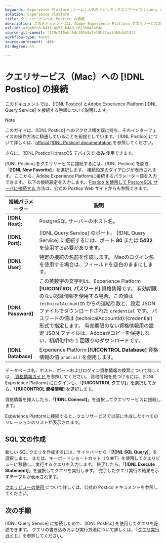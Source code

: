 ```yaml
---
keywords: Experience Platform；ホーム；人気のトピック；クエリサービス；query service;postico;Postico;query service への接続；
solution: Experience Platform
title: クエリサービスへの Postico の接続
description: このドキュメントには、Adobe Experience Platform クエリサービスのバックアップクライアント Postico をインストールするためのリンクが含まれています。
exl-id: a19abfc8-b431-4e57-b44d-c6130041af4a
source-git-commit: f129c215ebc5dc169b9a7ef9b3faa3463ab413f3
workflow-type: tm+mt
source-wordcount: '406'
ht-degree: 4%

---
```


# クエリサービス（Mac）への [!DNL Postico] の接続

このドキュメントでは、[!DNL Postico] とAdobe Experience Platform [!DNL Query Service] を接続する手順について説明します。

>[!NOTE]
>
> このガイドは、[!DNL Postico] へのアクセス権を既に持ち、そのインターフェイスの操作方法に精通していることを前提としています。 [!DNL Postico] について詳しくは、[official [!DNL Postico] documentation](https://eggerapps.at/postico/docs) を参照してください。
> 
> さらに、[!DNL Postico] はmacOS デバイスで **のみ** 使用できます。

[!DNL Postico] をクエリサービスに接続するには、[!DNL Postico] を開き、「**[!DNL New Favorite]**」を選択します。 接続設定のダイアログが表示されます。 ここから、Adobe Experience Platformに接続するパラメーター値を入力できます。 以下の接続設定を入力します。 [Postico を使用して PostgreSQL サーバに接続する ](https://eggerapps.at/postico/docs/v1.5.21/favorite-window.html) 方法は、公式の Postico Web サイトからも参照できます。

| 接続パラメーター | 説明 |
|---|---|
| **[!DNL Host]:** | PostgreSQL サーバーのホスト名。 |
| **[!DNL Port]:** | [!DNL Query Service] のポート。 [!DNL Query Service] に接続するには、ポート **80** または **5432** を使用する必要があります。 |
| **[!DNL User]** | 特定の接続の名前を作成します。 Macのログイン名を使用する場合は、フィールドを空白のままにします。 |
| **[!DNL Password]** | この英数字の文字列は、Experience Platform **[!UICONTROL パスワード]** 資格情報です。 有効期限のない認証情報を使用する場合、この値は `technicalAccountID` からの連結引数と、設定 JSON ファイルでダウンロードされた `credential` です。 パスワードの値は {technicalAccountId}:{credential} 形式で指定します。 有効期限のない資格情報用の設定 JSON ファイルは、Adobeがコピーを保持しない、初期化中の 1 回限りのダウンロードです。 |
| **[!DNL Database]** | Experience Platform **[!UICONTROL Database]** 資格情報の値 `prod:all` を使用します。 |

データベース名、ホスト、ポートおよびログイン資格情報の検索について詳しくは、[ 資格情報ガイド ](../ui/credentials.md) を参照してください。 資格情報を見つけるには、[!DNL Experience Platform] にログインし、「**[!UICONTROL クエリ]**」を選択してから、「**[!UICONTROL 資格情報]** を選択します。

資格情報を挿入したら、「**[!DNL Connect]**」を選択してクエリサービスに接続します。

Experience Platformに接続すると、クエリサービスで以前に作成したすべてのリレーションのリストが表示されます。

## SQL 文の作成

新しい SQL クエリを作成するには、サイドバーから「**[!DNL SQL Query]**」を選択します。 または、キーボードショートカット（⇧⌘T）を使用してクエリビューに移動し、実行するクエリを入力します。 終了したら、「**[!DNL Execute Statement]**」を選択してクエリを実行します。 完了したクエリ実行の結果を示すテーブルが表示されます。

[ クエリビューの使用 ](https://eggerapps.at/postico/docs/v1.3.1/sql-query-view.html) について詳しくは、公式の Postico ドキュメントを参照してください。

## 次の手順

[!DNL Query Service] に接続したので、[!DNL Postico] を使用してクエリを記述できます。 クエリの書き込みおよび実行方法について詳しくは、『[クエリ実行ガイド](../best-practices/writing-queries.md)』を参照してください。
